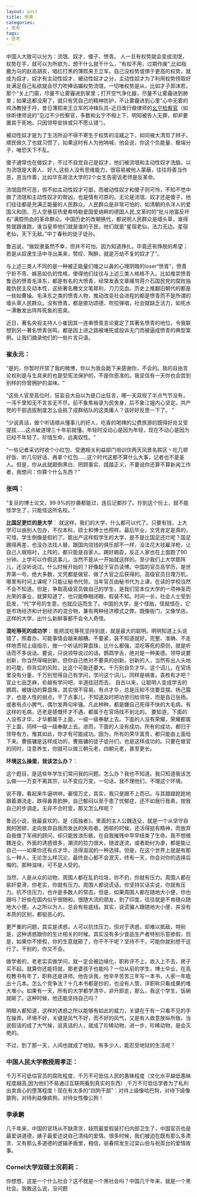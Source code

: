 ```yaml
---
layout: post
title: 愤青
categories:
- 思考
tags:
- 思考
---
```

  中国人大致可以分为：流氓、奴才、傻子、愤青。<!--more--> 人一旦有权势就会变成流氓，权势在手，就可以为所欲为，想干什么就干什么，"有权不用，过期作废",比如指鹿为马的赵高胡亥，唱红打黑的薄熙来王立军。自己没权势或惧于更高的权势，就成为奴才，奴才有主动性奴才、被动性奴才之分，主动性奴才为了利用权势捞取好处满足自己私欲就会尽力吹捧谄媚权势流氓，一切唯权势是从，比如才子郭沫若，那个“关上门窗，尽量不让雾霾进到家里；打开空气净化器，尽量不让雾霾进到肺里；如果这都没用了，就只有凭自己的精神防护，不让雾霾进到心里”心中无雾的鸡汤教授于丹，昔日薄熙来王立军的冲锋队员-近日改行做律师的[幺宁检察官](http://xcguan.net/2016/07/%E6%9D%8E%E5%BA%84%E6%A1%88-%E5%AB%96%E5%A8%BC%E9%97%A8-%E5%85%A8%E7%A8%8B%E5%A4%A7%E6%8F%AD%E7%A7%98%E7%BB%88%E4%BA%8E%E6%9D%A5%E4%BA%86/)（如徐昕律师说的“见过不少检察官，多数和幺宁不相上下，明知被告人无罪，却非要置其于死地。只因领导安排或只不愿认错”）。

  被动性奴才是为了生活所迫不得不寄生于权势的淫威之下，如同被大清剪了辫子，顺民做久了也就习惯了，如果这时有人为他呐喊，他会说，你这个负能量、极端分子，唯恐天下不乱。

  傻子通常也在做奴才，不过不自觉自己是奴才，他们被流氓和主动性奴才洗脑，以为流氓是大善人、好人,这些人没有思维能力，很容易被他人蒙蔽，往往将善当作恶，恶当作善，比如华东政法大学的2个女生告密说老师是反革命。

  流氓固然可恶，但不如主动性奴才可鄙，而被动性奴才和傻子则可怜，不知不觉中做了流氓和主动性奴才的帮凶，也是情有可原的。无论是流氓、奴才还是傻子，他们往往都是充满正能量的人民群众。人民群众是非常可怕的，如清朝的杀洋人的爱国义和团，万人空巷狂热爱希特勒爱国爱纳粹的德国人民,文革时的“批斗地富反坏右”满腔热血的革命群众。中国历史的改朝换代，都说明人民群众是墙头草，谁得势就跟谁跑，谁当皇帝他们就是谁的子民，他们就是“星宿老仙，法力无边。星宿老仙，天下无敌。”中丁春秋的徒子徒孙。

  鲁迅说，“做奴隶虽然不幸，但并不可怕，因为知道挣扎，毕竟还有挣脱的希望；若是从奴隶生活中寻出美来，赞叹、陶醉，就是万劫不复的奴才了”。

  与上述三类人不同的是一种被正能量们嗤之以鼻的心理阴暗的loser“愤青”，愤青宁折不弯、嫉恶如仇的性格，使得他们往往与上述三类人格格不入。比如推崇愤青鲁迅的愤青毛泽东，都是有名的大愤青，经常发表文章痛骂蒋介石国民党的腐败独裁伪民主反动本性，这些著名檄文文笔犀利，刀刀见血。历史上推翻旧朝代的都是一些如曹操、毛泽东之类的愤青人物，推动改变社会进程的都是愤青而不是所谓的墙头草人民群众。没有愤青，都是歌功颂德、吹拉弹唱，社会就缺乏活力，如死水一潭散发出阵阵死鱼的恶臭。

 近日，著名央视主持人小崔因其一连串愤青言论奠定了其著名愤青的地位。令我联想到另一著名愤青张鸣，都是因上进之路被堵死或投诉无门而被逼成愤青的典型案例。让我们摘录他们的一些片言只语。

### 崔永元：

  “是的，你暂时开禁了我的微博，你以为我会跪下来感谢你，不会的。我的自由言论权利是与生具来的也是受宪法保护的，不是你恩准的。我坚信有一天你也会尝到别样的你曾拥护的滋味。 ​​​​”

 “这些人官至高位时，狂妄自大自以为是口出狂言，哪一天双规了半点气节没有，一泻千里知无不言言无不尽。前不象焦裕录为民舍身，后不象江姐内心坚定。共产党的干部选拔制度怎么会挑了成群结队的这类庸人？该好好反思一下了。 ”

 “少说真话，做个听话顺从懂事儿的好人，吃香的喝辣的公费旅游的既得好处又受提拔……这点破道理三十年前就懂。年轻时没动心是因为年轻，现在不动心是因为已经不年轻了。珍惜生命，远离奴性。 ​​​​”

 “一些记者采访时收个小红包、受邀相关利益部门培训住两天风景名胜区丶吃几顿好饭、听几句好话、再拿个红包……这个时代这都不算什么大事，记者也不是圣人。但是，你从此就颠倒黑白、罔顾事实、践踏正义，不要说你还算不算新闻工作者，我想问：你算个什么东西？ ​​​​”

### 张鸣：

  “复旦的博士论文，99·9%的抄袭都能过，连后记都抄了。抄到这个份上，就不能怪学生了，只能怪这所名校。 ​​​​”
 
 **比国足更烂的是大学**：
 就这样，我们的大学，什么都可以代了。只要有钱，上大学可以由别人包办，不仅本科，硕士和博士也照样。最后毕业，文凭肯定是真的，可惜，学生倒像是假的了。能出产这样假学生的大学，是不是比国足还烂呢？国足踢得再差，也没办法找人替，跟国内烧钱的俱乐部不一样，没法花大钱雇洋枪，让自己人做陪衬，上阵的，都只能是自家人。踢好踢孬，反正人家也在上面跑了90分钟。上学可以作假这事儿，当然不是从一开始就这样的。至少我们上大学那阵儿，还没听说过。什么时候开始的？好像起于官员读博。中国的官员高学历，是世界第一号。绝大多数，文凭都是做官、做了大官之后获得的。高级官员日理万机，哪里有时间上课呢？只能让秘书代劳。当年官员由秘书代为上课，在读的学校当然不会不知道。但是，争取高级官员做自己的学生，是我们官本位大学的一项神圣而光荣的事业，就算知道了，也只能睁眼闭眼，假装不知。时间一长，社会人士受到启发，“代”字号的生意，也就应运而生了。中国的大学，是个怪胎，怪就怪在，它是市场经济和计划经济的混合物，兼有两种经济模式之弊。既像衙门，又像学店。这样的大学，出什么新鲜事都不会令人奇怪。

 
 **混吃等死的成功学**： 能把混吃等死坚持到底，就是最大的聪明。明明知道上头说错了，照着办，可能事情会越来越糟。不要紧，装不知道就好。完整、准确、不走样地贯彻上级指示，做一个听话的算盘珠，比什么都强。混吃等死的原则，就是听话而不多说话。要说，只说领导说过的话。鹦鹉学舌，绝对是一种美德。领导说要创新，你当然得喊创新，但你自己绝对不要真的创新。创新的人，当然有出人头地的可能，但背后的风险，比这个可能还要大。千万别自负才华，这个词儿，在官场里没有分量，千万别觉得自己有学问，学问这个词儿，同样是祸害。袁枚有才吧？官止七品芝麻，俞越有学问吧，半道挂冠而去。   自古以来，让聪明人变成学舌的鹦鹉，被拨动的算盘珠，其实很不容易。有点才华，总是压抑不住要显摆。扬己露才，也是人性的弱点。干了点事儿，不知道及时把功劳归给领导，而是自己张扬。或者有点小脾气，偶尔发两句牢骚。凡此种种，都是嫌自己死得不快的大毛病。有这样的毛病，还老是感慨怀才不遇，都属于在官场找不到北的。   要知道，下面的人没有才华，才华都属于上面，一级一级奉献上去。下面的人没有荣耀，荣耀都属于上面，同样一级一级奉献上去。进而，下面的人没有成功，所有的成功，都归于领导有方。惟其如此，你才有可能成功。因为，所有的荣华富贵，都只能由上面给下来。曹振镛是这样成功的，曹振镛的徒子徒孙们，也是这样成功的。只要在做官的同时，注意养生，你就可以做三朝元老，四朝元老，甚至更长。


**环境这么操蛋，我该怎么办？**：        

这个题目，是这些年学生们常问我的问题。怎么办？我也不知道。我只知道我该怎么做——万变不离其宗，以不变应万变。一句话，我不理他们，不理这个环境。

说不理，看起来牛逼哄哄，豪情万丈，其实，我只是跟不上而已。与其踉踉跄跄地跟着潮流走，跌得鼻青脸肿，自己郁闷以至于患了忧郁症，还不如我行我素，按我自己的步调走。无非不合时宜，那又怎么样呢？

鲁迅小说，我最喜欢的，是《孤独者》。里面的主人公魏连殳，就是一个从坚守自我的困顿，走向放弃自我而发达的失败者。困顿的时候，还活得挺有精神，而放弃自我做了军阀的顾问，却只能放浪形骸，在自我摧残中早早结束了生命。我不想做魏连殳，外面的诱惑很多，潮流的拉力很大，随波逐流，或者助纣为虐，都是能让自己——如果你还有点才华，活得滋润的一种选择。但是，在这个世界上就是有那么一种人，无论怎么样沉沦，最终良心都不会泯灭，终有一天，你会对你的选择后悔的。那种滋味，可不是人受的。

当然，人是从众的动物，周围人都在乱扔垃圾，你不扔，你就有压力。周围人都在偷奸耍滑，你老实，你就有压力。周围人都说谎话，你坚持实话实说，你就有压力。抗不住压力，也许是多数人的常态。但是，如果周围人都在随地大小便，你也跟吗？好些在国内似乎很随和，很随大流的朋友，到了印度，往往就是不肯随众随地大小便。人之所以为人，总会有些底线。其实，说谎骗人跟随地大小便，并没有本质的区别，都挺恶心的。

更严重的问题，其实是诱惑。人可以抗住压力，但对于诱惑，却难以抵敌，特别是，这种诱惑跟你的生计相关的时候。其实没有多少食品生产者特别乐意掺假，但是，如果你不掺假，你的生意就砸了，你干不干呢？坚持不干，可能你就别想干这行了。干别的，你又不会。

做学者的，老老实实做学问，就一定会被边缘化，职称评不上，收入上不去，房子买不起。就算你还能将就，那老婆孩子也能吗？一位从前的学生，博士毕业，在高校教书有年了，职称还是讲师。他告诉我，他辛辛苦苦三年写一本书，人家一年能出十几本。怎么个竞争法？十几本书都是抄的，也没有人管，评职称只看成果的堆大堆小。如果有一天，所有的大学都学清华，非升即走，那么，我这个学生，饭碗就砸了。这种时候，他还能坚持自己吗？

明眼人都知道，这样的诱惑之所以能够有如此的威力，关键在于有一只看不见的手在操弄。环境不好，关键是风气不好，而不好的风气，又是有人故意放纵所致。当说假话的成了大气候，说真话的人，就成了珍稀动物，进一步，珍稀动物，是会灭绝的。

不过，到了那一天，人间也就成了地狱。有多少人，能忍受地狱的生活呢？


### 中国人民大学教授周孝正：

千万不可低估官员的腐败程度，千万不可低估人民的愚昧程度（文化水平越低愚昧程度越高,因为他们不易通过互联网看到真实的东西）,千万不可低估学者为了私利出卖良心的堕落程度！现在有太多的“四狗干部”：对待上级像哈巴狗，对待下级像狼狗，对待利益像疯狗，对待女性像公狗！

### 李承鹏

几千年来，中国的官场从不缺肃贪，妓院最爱假装打扫内部卫生了，中国官员也是最爱讲道德，婊子最爱述说自己清纯的爱情。很多时候，我们被迫在既有那么多肃贪、又有那么多道德的逻辑矛盾里，相信，丽春院发生过梁山伯与祝英台的爱情故事。

### Cornel大学双硕士况莉莉：

你想想，这是一个什么社会？这不就是一个黑社会吗？中国几千年来，就是一个黑社会。我敢这么说，没问题
